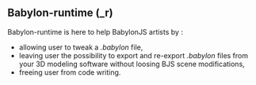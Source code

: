 ## Babylon-runtime (_r)

Babylon-runtime is here to help BabylonJS artists by :

 - allowing user to tweak a _.babylon_ file,
 - leaving user the possibility to export and re-export _.babylon_ files from your 3D modeling software without loosing BJS scene modifications,
 - freeing user from code writing.